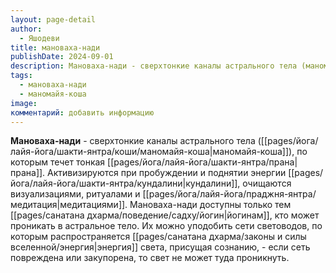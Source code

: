 ```yaml
---
layout: page-detail
author:
  - Яшодеви
title: мановаха-нади
publishDate: 2024-09-01
description: Мановаха-нади - сверхтонкие каналы астрального тела (маномайя-коши), по которым течет тонкая прана. Активизируются при пробуждении и поднятии энергии кундалини, очищаются визуализациями, ритуалами и медитациями.
tags:
  - мановаха-нади
  - маномайя-коша
image: 
комментарий: добавить информацию
---
```

**Мановаха-нади** - cверхтонкие каналы астрального тела ([[pages/йога/лайя-йога/шакти-янтра/коши/маномайя-коша|маномайя-коша]]), по которым течет тонкая [[pages/йога/лайя-йога/шакти-янтра/прана|прана]]. Активизируются при пробуждении и поднятии энергии [[pages/йога/лайя-йога/шакти-янтра/кундалини|кундалини]], очищаются визуализациями, ритуалами и [[pages/йога/лайя-йога/праджня-янтра/медитация|медитациями]]. Мановаха-нади доступны только тем [[pages/санатана дхарма/поведение/садху/йогин|йогинам]], кто может проникать в астральное тело. Их можно уподобить сети световодов, по которым распространяется [[pages/санатана дхарма/законы и силы вселенной/энергия|энергия]] света, присущая сознанию, - если сеть повреждена или закупорена, то свет не может туда проникнуть.

